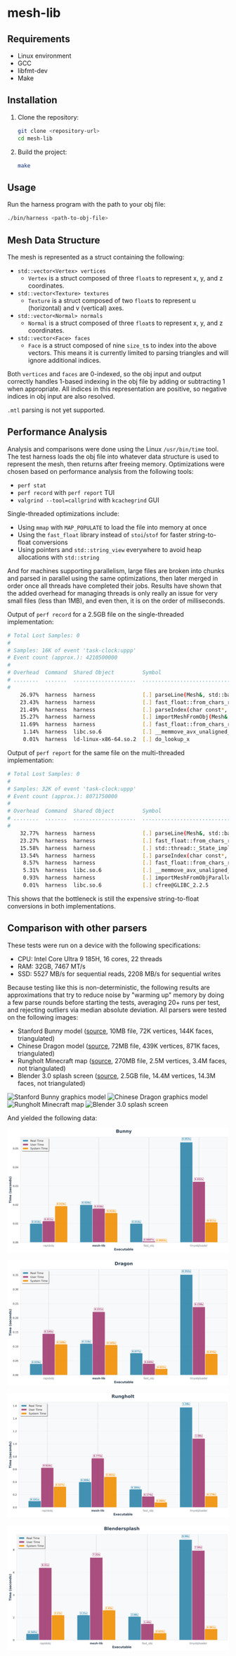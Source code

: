 # mesh-lib

## Requirements

- Linux environment
- GCC
- libfmt-dev
- Make

## Installation

1. Clone the repository:

   ```bash
   git clone <repository-url>
   cd mesh-lib
   ```

2. Build the project:
   ```bash
   make
   ```

## Usage

Run the harness program with the path to your obj file:

```bash
./bin/harness <path-to-obj-file>
```

## Mesh Data Structure

The mesh is represented as a struct containing the following:

- `std::vector<Vertex> vertices`
  - `Vertex` is a struct composed of three `float`s to represent x, y, and z coordinates.
- `std::vector<Texture> textures`
  - `Texture` is a struct composed of two `float`s to represent u (horizontal) and v (vertical) axes.
- `std::vector<Normal> normals`
  - `Normal` is a struct composed of three `float`s to represent x, y, and z coordinates.
- `std::vector<Face> faces`
  - `Face` is a struct composed of nine `size_t`s to index into the above vectors. This means it is currently limited to parsing triangles and will ignore additional indices.

Both `vertices` and `faces` are 0-indexed, so the obj input and output correctly handles 1-based indexing in the obj file by adding or subtracting 1 when appropriate. All indices in this representation are positive, so negative indices in obj input are also resolved.

`.mtl` parsing is not yet supported.

## Performance Analysis

Analysis and comparisons were done using the Linux `/usr/bin/time` tool. The test harness loads the obj file into whatever data structure is used to represent the mesh, then returns after freeing memory. Optimizations were chosen based on performance analysis from the following tools:

- `perf stat`
- `perf record` with `perf report` TUI
- `valgrind --tool=callgrind` with `kcachegrind` GUI

Single-threaded optimizations include:

- Using `mmap` with `MAP_POPULATE` to load the file into memory at once
- Using the `fast_float` library instead of `stoi`/`stof` for faster string-to-float conversions
- Using pointers and `std::string_view` everywhere to avoid heap allocations with `std::string`

And for machines supporting parallelism, large files are broken into chunks and parsed in parallel using the same optimizations, then later merged in order once all threads have completed their jobs. Results have shown that the added overhead for managing threads is only really an issue for very small files (less than 1MB), and even then, it is on the order of milliseconds.

Output of `perf record` for a 2.5GB file on the single-threaded implementation:

```bash
# Total Lost Samples: 0
#
# Samples: 16K of event 'task-clock:uppp'
# Event count (approx.): 4210500000
#
# Overhead  Command  Shared Object         Symbol                              
# ........  .......  ....................  ....................................
#
    26.97%  harness  harness               [.] parseLine(Mesh&, std::basic_s...
    23.43%  harness  harness               [.] fast_float::from_chars_result...
    21.49%  harness  harness               [.] parseIndex(char const*, char ...
    15.27%  harness  harness               [.] importMeshFromObj(Mesh&, char...
    11.69%  harness  harness               [.] fast_float::from_chars_result...
     1.14%  harness  libc.so.6             [.] __memmove_avx_unaligned_erms
     0.01%  harness  ld-linux-x86-64.so.2  [.] do_lookup_x
```

Output of `perf report` for the same file on the multi-threaded implementation:

```bash
# Total Lost Samples: 0
#
# Samples: 32K of event 'task-clock:uppp'
# Event count (approx.): 8071750000
#
# Overhead  Command  Shared Object         Symbol                              
# ........  .......  ....................  ....................................
#
    32.77%  harness  harness               [.] parseLine(Mesh&, std::basic_s...
    23.27%  harness  harness               [.] fast_float::from_chars_result...
    15.58%  harness  harness               [.] std::thread::_State_impl<std:...
    13.54%  harness  harness               [.] parseIndex(char const*, char ...
     8.57%  harness  harness               [.] fast_float::from_chars_result...
     5.31%  harness  libc.so.6             [.] __memmove_avx_unaligned_erms
     0.93%  harness  harness               [.] importMeshFromObjParallel(Mes...
     0.01%  harness  libc.so.6             [.] cfree@GLIBC_2.2.5
```

This shows that the bottleneck is still the expensive string-to-float conversions in both implementations.

## Comparison with other parsers

These tests were run on a device with the following specifications:

- CPU: Intel Core Ultra 9 185H, 16 cores, 22 threads
- RAM: 32GB, 7467 MT/s
- SSD: 5527 MB/s for sequential reads, 2208 MB/s for sequential writes

Because testing like this is non-deterministic, the following results are approximations that try to reduce noise by "warming up" memory by doing a few parse rounds before starting the tests, averaging 20+ runs per test, and rejecting outliers via median absolute deviation. All parsers were tested on the following images:

- Stanford Bunny model ([source](https://casual-effects.com/data/), 10MB file, 72K vertices, 144K faces, triangulated)
- Chinese Dragon model ([source](https://casual-effects.com/data/), 72MB file, 439K vertices, 871K faces, triangulated)
- Rungholt Minecraft map ([source](https://casual-effects.com/data/), 270MB file, 2.5M vertices, 3.4M faces, not triangulated)
- Blender 3.0 splash screen ([source](https://download.blender.org/archive/gallery/blender-splash-screens/blender-3-0/), 2.5GB file, 14.4M vertices, 14.3M faces, not triangulated)

<img src="https://casual-effects.com/g3d/data10/research/model/bunny/icon.png" alt="Stanford Bunny graphics model" /> <img src="https://casual-effects.com/g3d/data10/research/model/dragon/icon.png" alt="Chinese Dragon graphics model" /> <img src="https://casual-effects.com/g3d/data10/research/model/rungholt/icon.png" alt="Rungholt Minecraft map" /> <img src="https://github.com/user-attachments/assets/2d5aaad9-80eb-4e7b-bf6d-ca91e7e2e68b" alt="Blender 3.0 splash screen" width="300px" />

And yielded the following data:

![Stanford Bunny Performance](data/time/graphs/bunny_performance.png)

![Chinese Dragon Performance](data/time/graphs/dragon_performance.png)

![Rungholt Performance](data/time/graphs/rungholt_performance.png)

![Blender Splash Performance](data/time/graphs/blendersplash_performance.png)

